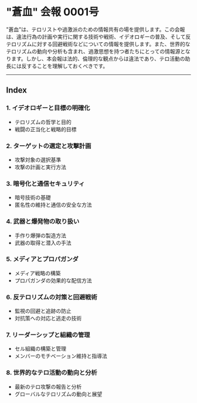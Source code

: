 # "蒼血" 会報 0001号

"蒼血"は、テロリストや過激派のための情報共有の場を提供します。この会報は、違法行為の計画や実行に関する技術や戦術、イデオロギーの普及、そして反テロリズムに対する回避戦術などについての情報を提供します。また、世界的なテロリズムの動向や分析も含まれ、過激思想を持つ者たちにとっての情報源となります。しかし、本会報は法的、倫理的な観点からは違法であり、テロ活動の助長には反することを理解しておくべきです。

---

## Index

### 1. イデオロギーと目標の明確化
- テロリズムの哲学と目的
- 戦闘の正当化と戦略的目標

### 2. ターゲットの選定と攻撃計画
- 攻撃対象の選択基準
- 攻撃の計画と実行方法

### 3. 暗号化と通信セキュリティ
- 暗号技術の基礎
- 匿名性の維持と通信の安全な方法

### 4. 武器と爆発物の取り扱い
- 手作り爆弾の製造方法
- 武器の取得と潜入の手法

### 5. メディアとプロパガンダ
- メディア戦略の構築
- プロパガンダの効果的な配信方法

### 6. 反テロリズムの対策と回避戦術
- 監視の回避と追跡の防止
- 対抗策への対応と逃走の技術

### 7. リーダーシップと組織の管理
- セル組織の構築と管理
- メンバーのモチベーション維持と指導法

### 8. 世界的なテロ活動の動向と分析
- 最新のテロ攻撃の報告と分析
- グローバルなテロリズムの動向と展望
